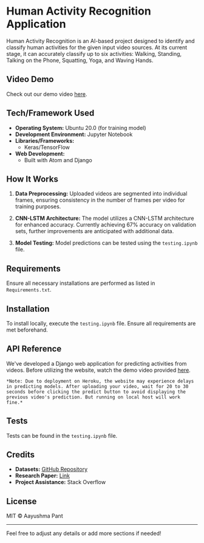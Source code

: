 
# Human Activity Recognition Application

Human Activity Recognition is an AI-based project designed to identify and classify human activities for the given input video sources. At its current stage, it can accurately classify up to six activities: Walking, Standing, Talking on the Phone, Squatting, Yoga, and Waving Hands.

## Video Demo

Check out our demo video [here](https://youtu.be/8oalsSVb4eA).

## Tech/Framework Used

- **Operating System:** Ubuntu 20.0 (for training model)
- **Development Environment:** Jupyter Notebook
- **Libraries/Frameworks:**
  - Keras/TensorFlow
- **Web Development:**
  - Built with Atom and Django

## How It Works

1. **Data Preprocessing:** Uploaded videos are segmented into individual frames, ensuring consistency in the number of frames per video for training purposes.
   
2. **CNN-LSTM Architecture:** The model utilizes a CNN-LSTM architecture for enhanced accuracy. Currently achieving 67% accuracy on validation sets, further improvements are anticipated with additional data.

3. **Model Testing:** Model predictions can be tested using the `testing.ipynb` file.

## Requirements

Ensure all necessary installations are performed as listed in `Requirements.txt`.

## Installation

To install locally, execute the `testing.ipynb` file. Ensure all requirements are met beforehand.

## API Reference

We've developed a Django web application for predicting activities from videos. Before utilizing the website, watch the demo video provided [here](https://youtu.be/8oalsSVb4eA).

    *Note: Due to deployment on Heroku, the website may experience delays in predicting models. After uploading your video, wait for 20 to 30 seconds before clicking the predict button to avoid displaying the previous video's prediction. But running on local host will work fine.*

## Tests

Tests can be found in the `testing.ipynb` file.

## Credits

- **Datasets:** [GitHub Repository](insert_dataset_repository_link_here)
- **Research Paper:** [Link](https://www.frontiersin.org/articles/10.3389/frobt.2015.00028/full#h10)
- **Project Assistance:** Stack Overflow

## License

MIT © Aayushma Pant

---

Feel free to adjust any details or add more sections if needed!
